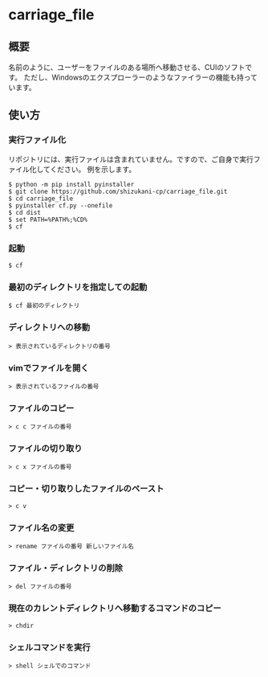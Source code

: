 # carriage_file
## 概要
名前のように、ユーザーをファイルのある場所へ移動させる、CUIのソフトです。
ただし、Windowsのエクスプローラーのようなファイラーの機能も持っています。
## 使い方
### 実行ファイル化
リポジトリには、実行ファイルは含まれていません。ですので、ご自身で実行ファイル化してください。
例を示します。
```shell
$ python -m pip install pyinstaller
$ git clone https://github.com/shizukani-cp/carriage_file.git
$ cd carriage_file
$ pyinstaller cf.py --onefile
$ cd dist
$ set PATH=%PATH%;%CD%
$ cf
```
### 起動
```shell
$ cf
```
### 最初のディレクトリを指定しての起動
```shell
$ cf 最初のディレクトリ
```
### ディレクトリへの移動
```
> 表示されているディレクトリの番号
```
### vimでファイルを開く
```
> 表示されているファイルの番号
```
### ファイルのコピー
```
> c c ファイルの番号
```
### ファイルの切り取り
```
> c x ファイルの番号
```
### コピー・切り取りしたファイルのペースト
```
> c v
```
### ファイル名の変更
```
> rename ファイルの番号 新しいファイル名
```
### ファイル・ディレクトリの削除
```
> del ファイルの番号
```
### 現在のカレントディレクトリへ移動するコマンドのコピー
```
> chdir
```
### シェルコマンドを実行
```
> shell シェルでのコマンド
```